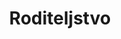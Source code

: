 ---
id: roditeljstvo
title: "Roditeljstvo"
desc: "O roditeljstvu i problemima roditelja tokom odrastanja dece u savremenom društvu."
nav: false
metaTitle: "Roditeljstvo | Ubuntu Blog"
metaDesc: "O roditeljstvu i problemima roditelja tokom odrastanja dece u savremenom društvu."
---